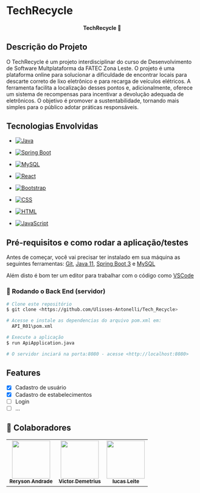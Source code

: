 # TechRecycle

<h4 align="center"> 
	  TechRecycle 🚀 
</h4>

## Descrição do Projeto

O TechRecycle é um projeto interdisciplinar do curso de Desenvolvimento de Software Multplataforma da FATEC Zona Leste.
O projeto é uma plataforma online para solucionar a dificuldade de encontrar locais para descarte correto de lixo eletrônico e para recarga de veículos elétricos. A ferramenta facilita a localização desses pontos e, adicionalmente, oferece um sistema de recompensas para incentivar a devolução adequada de eletrônicos. O objetivo é promover a sustentabilidade, tornando mais simples para o público adotar práticas responsáveis.


## Tecnologias Envolvidas

 - [![Java](https://img.shields.io/badge/Java-Backend-brightgreen)](https://www.java.com/)  

- [![Spring Boot](https://img.shields.io/badge/Spring%20Boot-Framework-orange)](https://spring.io/projects/spring-boot)

- [![MySQL](https://img.shields.io/badge/MySQL-Database-blue)](https://www.mysql.com/)

- [![React](https://img.shields.io/badge/React-Frontend-blue)](https://reactjs.org/)

- [![Bootstrap](https://img.shields.io/badge/Bootstrap-Frontend-yellow)](https://getbootstrap.com/)

- [![CSS](https://img.shields.io/badge/CSS-Frontend-blueviolet)](https://developer.mozilla.org/en-US/docs/Web/CSS)

- [![HTML](https://img.shields.io/badge/HTML-Frontend-red)](https://developer.mozilla.org/en-US/docs/Web/HTML)

- [![JavaScript](https://img.shields.io/badge/JavaScript-Frontend-yellow)](https://developer.mozilla.org/en-US/docs/Web/JavaScript)

## Pré-requisitos e como rodar a aplicação/testes

Antes de começar, você vai precisar ter instalado em sua máquina as seguintes ferramentas:
[Git](https://git-scm.com), [Java 11](https://www.oracle.com/java/technologies/javase-jdk11-downloads.html), [Spring Boot 3](https://spring.io/projects/spring-boot) e [MySQL](https://www.mysql.com/)

Além disto é bom ter um editor para trabalhar com o código como [VSCode](https://code.visualstudio.com/)

### 🎲 Rodando o Back End (servidor)

```bash
# Clone este repositório
$ git clone <https://github.com/Ulisses-Antonelli/Tech_Recycle>

# Acesse e instale as dependencias do arquivo pom.xml em:
  API_R01\pom.xml

# Execute a aplicação
$ run ApiApplication.java

# O servidor inciará na porta:8080 - acesse <http://localhost:8080>
```
## Features

- [x] Cadastro de usuário
- [x] Cadastro de estabelecimentos
- [ ] Login
- [ ] ...

## :handshake: Colaboradores
<table>
  <tr>
    <td align="center">
      <a href="https://github.com/AndradeReryson">
        <img src="https://avatars.githubusercontent.com/u/112758537?v=4" width="100px;" alt=""/><br>
        <sub>
          <b>Reryson Andrade</b>
        </sub>
      </a>
    </td>
    <td align="center">
      <a href="https://github.com/VictorDemetrius">
        <img src="[https://avatars.githubusercontent.com/u/112758537?v=4](https://avatars.githubusercontent.com/u/73915190?s=400&u=fb2fa1b20215a3a3d9dd3fbfe6e10e4cc2031ab3&v=4)" width="100px;" alt=""/><br>
        <sub>
          <b>Victor Demetrius</b>
        </sub>
      </a>
    </td>
    <td align="center">
      <a href="https://github.com/Lucas-S-Leite">
        <img src="https://avatars.githubusercontent.com/u/112758540?v=4" width="100px;" alt=""/><br>
        <sub>
          <b>lucas Leite</b>
        </sub>
      </a>
    </td>
  </tr>
</table>
